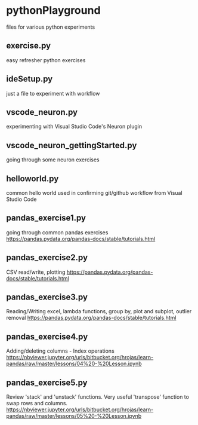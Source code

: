 # pythonPlayground
files for various python experiments

## exercise.py
easy refresher python exercises

## ideSetup.py
just a file to experiment with workflow

## vscode_neuron.py
experimenting with Visual Studio Code's Neuron plugin

## vscode_neuron_gettingStarted.py
going through some neuron exercises

## helloworld.py
common hello world used in confirming git/github workflow from Visual Studio Code

## pandas_exercise1.py
going through common pandas exercises
https://pandas.pydata.org/pandas-docs/stable/tutorials.html

## pandas_exercise2.py
CSV read/write, plotting
https://pandas.pydata.org/pandas-docs/stable/tutorials.html

## pandas_exercise3.py
Reading/Writing excel, lambda functions, group by, plot and subplot, outlier removal
https://pandas.pydata.org/pandas-docs/stable/tutorials.html

## pandas_exercise4.py
Adding/deleting columns - Index operations
https://nbviewer.jupyter.org/urls/bitbucket.org/hrojas/learn-pandas/raw/master/lessons/04%20-%20Lesson.ipynb

## pandas_exercise5.py
Review 'stack' and 'unstack' functions. Very useful 'transpose' function to swap rows and columns.
https://nbviewer.jupyter.org/urls/bitbucket.org/hrojas/learn-pandas/raw/master/lessons/05%20-%20Lesson.ipynb

